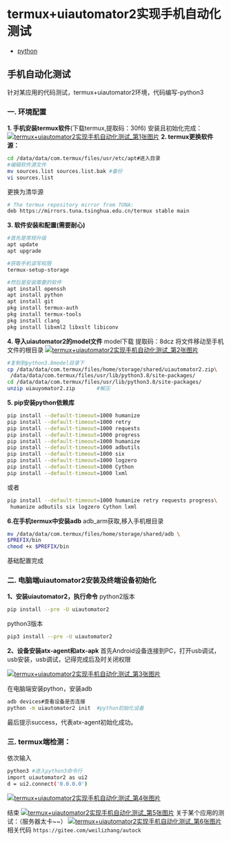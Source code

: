 # termux+uiautomator2实现手机自动化测试

- [python](https://www.it610.com/search/python/1.htm)

## 手机自动化测试

针对某应用的代码测试，termux+uiautomator2环境，代码编写-python3

### **一. 环境配置**

**1. 手机安装termux软件**(下载termux,提取码：30f6)
安装且初始化完成：
[![termux+uiautomator2实现手机自动化测试_第1张图片](https://img.it610.com/image/info8/293bb585020049e1b070082b5717eec9.jpg)](https://img.it610.com/image/info8/293bb585020049e1b070082b5717eec9.jpg)
**2. termux更换软件源：**

```bash
cd /data/data/com.termux/files/usr/etc/apt#进入目录
#编辑软件源文件
mv sources.list sources.list.bak #备份
vi sources.list
```

更换为清华源

```bash
# The termux repository mirror from TUNA:
deb https://mirrors.tuna.tsinghua.edu.cn/termux stable main
```

**3. 软件安装和配置(需要耐心)**

```bash
#首先是常规升级
apt update
apt upgrade

#获取手机读写权限
termux-setup-storage

#然后是安装需要的软件
apt install openssh
apt install python
apt install git
pkg install termux-auth
pkg install termux-tools
pkg install clang
pkg install libxml2 libxslt libiconv
```

**4. 导入uiautomator2的model文件**
model下载 提取码：8dcz
将文件移动至手机文件的根目录
[![termux+uiautomator2实现手机自动化测试_第2张图片](https://img.it610.com/image/info8/0ca09457e01c4489af2f108953dcaf3b.jpg)](https://img.it610.com/image/info8/0ca09457e01c4489af2f108953dcaf3b.jpg)

```bash
#复制到python3.8model目录下
cp /data/data/com.termux/files/home/storage/shared/uiautomator2.zip\
 /data/data/com.termux/files/usr/lib/python3.8/site-packages/
cd /data/data/com.termux/files/usr/lib/python3.8/site-packages/
unzip uiauyomator2.zip       #解压
```

**5. pip安装python依赖库**

```bash
pip install --default-timeout=1000 humanize
pip install --default-timeout=1000 retry
pip install --default-timeout=1000 requests
pip install --default-timeout=1000 progress
pip install --default-timeout=1000 humanize
pip install --default-timeout=1000 adbutils
pip install --default-timeout=1000 six
pip install --default-timeout=1000 logzero
pip install --default-timeout=1000 Cython
pip install --default-timeout=1000 lxml
```

或者

```bash
pip install --default-timeout=1000 humanize retry requests progress\
 humanize adbutils six logzero Cython lxml
```

**6.在手机termux中安装adb**
adb_arm获取,移入手机根目录

```bash
mv /data/data/com.termux/files/home/storage/shared/adb \
$PREFIX/bin
chmod +x $PREFIX/bin
```

基础配置完成

### **二. 电脑端uiautomator2安装及终端设备初始化**

**1、安装uiautomator2，执行命令**
python2版本

```bash
pip install --pre -U uiautomator2
```

python3版本

```bash
pip3 install --pre -U uiautomator2
```

**2、设备安装atx-agent和atx-apk**
首先Android设备连接到PC，打开usb调试，usb安装，usb调试，记得完成后及时关闭权限

[![termux+uiautomator2实现手机自动化测试_第3张图片](https://img.it610.com/image/info8/66a5299d0e564a538e0509b25d5e845a.jpg)](https://img.it610.com/image/info8/66a5299d0e564a538e0509b25d5e845a.jpg)

在电脑端安装python，安装adb

```bash
adb devices#查看设备是否连接
python -m uiautomator2 init  #python初始化设备
```

最后提示success，代表atx-agent初始化成功。

### **三. termux端检测：**

依次输入

```bash
python3 #进入python3命令行
import uiautomator2 as ui2
d = ui2.connect('0.0.0.0')
```

[![termux+uiautomator2实现手机自动化测试_第4张图片](https://img.it610.com/image/info8/30f7c3e5878c4b9bae24e8fad41a5426.jpg)](https://img.it610.com/image/info8/30f7c3e5878c4b9bae24e8fad41a5426.jpg)

结束
[![termux+uiautomator2实现手机自动化测试_第5张图片](https://img.it610.com/image/info8/7598a71f6a704eee97c092ecb95fb495.jpg)](https://img.it610.com/image/info8/7598a71f6a704eee97c092ecb95fb495.jpg)
关于某个应用的测试：（服务器太卡~~）
[![termux+uiautomator2实现手机自动化测试_第6张图片](https://img.it610.com/image/info8/493feeef9ce64dffa01f20009dc048af.jpg)](https://img.it610.com/image/info8/493feeef9ce64dffa01f20009dc048af.jpg)
相关代码 `https://gitee.com/weilizhang/autock`